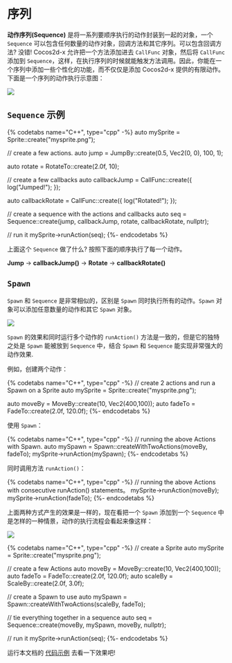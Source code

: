 # 序列

__动作序列(Sequence)__ 是将一系列要顺序执行的动作封装到一起的对象，一个 `Sequence` 可以包含任何数量的动作对象，回调方法和其它序列。可以包含回调方法? 没错! Cocos2d-x 允许把一个方法添加进去 `CallFunc` 对象，然后将 `CallFunc` 添加到 `Sequence`，这样，在执行序列的时候就能触发方法调用。因此，你能在一个序列中添加一些个性化的功能，而不仅仅是添加 Cocos2d-x 提供的有限动作。下面是一个序列的动作执行示意图：

![](../../en/actions/actions-img/sequence.png "")

## `Sequence` 示例

{% codetabs name="C++", type="cpp" -%}
auto mySprite = Sprite::create("mysprite.png");

// create a few actions.
auto jump = JumpBy::create(0.5, Vec2(0, 0), 100, 1);

auto rotate = RotateTo::create(2.0f, 10);

// create a few callbacks
auto callbackJump = CallFunc::create([](){
    log("Jumped!");
});

auto callbackRotate = CallFunc::create([](){
    log("Rotated!");
});

// create a sequence with the actions and callbacks
auto seq = Sequence::create(jump, callbackJump, rotate, callbackRotate, nullptr);

// run it
mySprite->runAction(seq);
{%- endcodetabs %}

上面这个 `Sequence` 做了什么? 按照下面的顺序执行了每一个动作。

__Jump__ -> __callbackJump()__ -> __Rotate__ -> __callbackRotate()__

## `Spawn`

`Spawn` 和 `Sequence` 是非常相似的，区别是 `Spawn` 同时执行所有的动作。`Spawn` 对象可以添加任意数量的动作和其它 `Spawn` 对象。

![](../../en/actions/actions-img/spawn.png "")

`Spawn` 的效果和同时运行多个动作的 `runAction()` 方法是一致的，但是它的独特之处是 `Spawn` 能被放到 `Sequence` 中，结合 `Spawn` 和 `Sequence` 能实现非常强大的动作效果.

例如，创建两个动作：

{% codetabs name="C++", type="cpp" -%}
// create 2 actions and run a Spawn on a Sprite
auto mySprite = Sprite::create("mysprite.png");

auto moveBy = MoveBy::create(10, Vec2(400,100));
auto fadeTo = FadeTo::create(2.0f, 120.0f);
{%- endcodetabs %}

使用 `Spawn`：

{% codetabs name="C++", type="cpp" -%}
// running the above Actions with Spawn.
auto mySpawn = Spawn::createWithTwoActions(moveBy, fadeTo);
mySprite->runAction(mySpawn);
{%- endcodetabs %}

同时调用方法 `runAction()`：

{% codetabs name="C++", type="cpp" -%}
// running the above Actions with consecutive runAction() statements。
mySprite->runAction(moveBy);
mySprite->runAction(fadeTo);
{%- endcodetabs %}

上面两种方式产生的效果是一样的，现在看把一个 `Spawn` 添加到一个 `Sequence` 中是怎样的一种情景，动作的执行流程会看起来像这样：

![](../../en/actions/actions-img/spawn_in_a_sequence.png "")

{% codetabs name="C++", type="cpp" -%}
// create a Sprite
auto mySprite = Sprite::create("mysprite.png");

// create a few Actions
auto moveBy = MoveBy::create(10, Vec2(400,100));
auto fadeTo = FadeTo::create(2.0f, 120.0f);
auto scaleBy = ScaleBy::create(2.0f, 3.0f);

// create a Spawn to use
auto mySpawn = Spawn::createWithTwoActions(scaleBy, fadeTo);

// tie everything together in a sequence
auto seq = Sequence::create(moveBy, mySpawn, moveBy, nullptr);

// run it
mySprite->runAction(seq);
{%- endcodetabs %}

运行本文档的 [代码示例](https://github.com/chukong/programmers-guide-samples/tree/v3.16) 去看一下效果吧!

